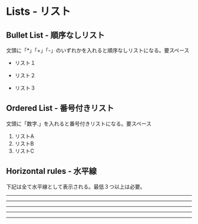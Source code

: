 # Lists - リスト

## Bullet List - 順序なしリスト
文頭に「*」「+」「-」のいずれかを入れると順序なしリストになる。要スペース
* リスト１
+ リスト２
- リスト３

## Ordered List - 番号付きリスト
文頭に「数字.」を入れると番号付きリストになる。要スペース
1. リストA
2. リストB
3. リストC 

## Horizontal rules - 水平線
下記は全て水平線として表示される。最低３つ以上は必要。
* * *
***
*****
- - - 
---------
